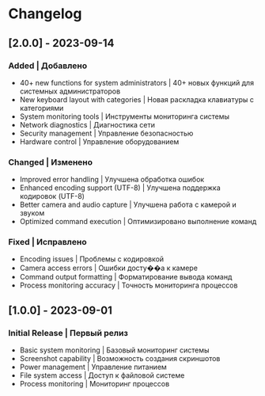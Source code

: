 # Changelog

## [2.0.0] - 2023-09-14

### Added | Добавлено
- 40+ new functions for system administrators | 40+ новых функций для системных администраторов
- New keyboard layout with categories | Новая раскладка клавиатуры с категориями
- System monitoring tools | Инструменты мониторинга системы
- Network diagnostics | Диагностика сети
- Security management | Управление безопасностью
- Hardware control | Управление оборудованием

### Changed | Изменено
- Improved error handling | Улучшена обработка ошибок
- Enhanced encoding support (UTF-8) | Улучшена поддержка кодировок (UTF-8)
- Better camera and audio capture | Улучшена работа с камерой и звуком
- Optimized command execution | Оптимизировано выполнение команд

### Fixed | Исправлено
- Encoding issues | Проблемы с кодировкой
- Camera access errors | Ошибки досту��а к камере
- Command output formatting | Форматирование вывода команд
- Process monitoring accuracy | Точность мониторинга процессов

## [1.0.0] - 2023-09-01

### Initial Release | Первый релиз
- Basic system monitoring | Базовый мониторинг системы
- Screenshot capability | Возможность создания скриншотов
- Power management | Управление питанием
- File system access | Доступ к файловой системе
- Process monitoring | Мониторинг процессов 